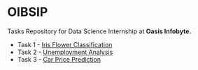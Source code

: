 # OIBSIP

Tasks Repository for Data Science Internship at <strong>Oasis Infobyte.</strong>

<ul>
<li>Task 1 - <a href="https://github.com/shaikh-7abish/OIBSIP/tree/main/task%201">Iris Flower Classification</a></li>
<li>Task 2 - <a href="https://github.com/shaikh-7abish/OIBSIP/tree/main/task%202">Unemployment Analysis</a></li>
<li>Task 3 - <a href="https://github.com/shaikh-7abish/OIBSIP/tree/main/task%203">Car Price Prediction</a></li>
</ul>
